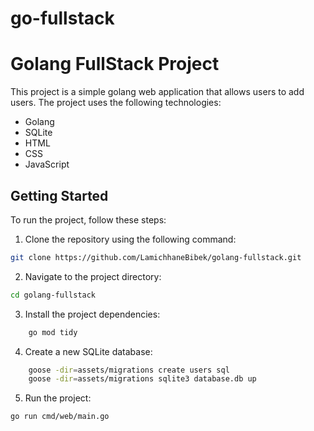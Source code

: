 # go-fullstack

# Golang FullStack Project

This project is a simple golang web application that allows users to add users. The project uses the following technologies:

- Golang
- SQLite
- HTML
- CSS
- JavaScript


## Getting Started

To run the project, follow these steps:

1. Clone the repository using the following command:
```bash
git clone https://github.com/LamichhaneBibek/golang-fullstack.git

```
2. Navigate to the project directory:
```bash
cd golang-fullstack
```

3. Install the project dependencies:
```bash
	go mod tidy
```
4. Create a new SQLite database:
```bash
	goose -dir=assets/migrations create users sql
	goose -dir=assets/migrations sqlite3 database.db up
```

5. Run the project:
```bash
go run cmd/web/main.go
```